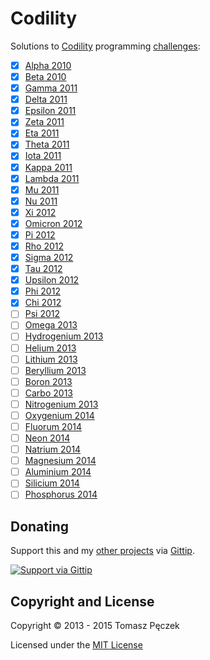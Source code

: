 Codility
========

Solutions to [Codility](http://codility.com/) programming [challenges](https://codility.com/programmers/challenges/):

- [x] [Alpha 2010](https://codility.com/programmers/challenges/alpha2010)
- [x] [Beta 2010](https://codility.com/programmers/challenges/beta2010)
- [x] [Gamma 2011](https://codility.com/programmers/challenges/gamma2011)
- [x] [Delta 2011](https://codility.com/programmers/challenges/delta2011)
- [x] [Epsilon 2011](https://codility.com/programmers/challenges/epsilon2011)
- [x] [Zeta 2011](https://codility.com/programmers/challenges/zeta2011)
- [x] [Eta 2011](https://codility.com/programmers/challenges/eta2011)
- [x] [Theta 2011](https://codility.com/programmers/challenges/theta2011)
- [x] [Iota 2011](https://codility.com/programmers/challenges/iota2011)
- [x] [Kappa 2011](https://codility.com/programmers/challenges/kappa2011)
- [x] [Lambda 2011](https://codility.com/programmers/challenges/lambda2011)
- [x] [Mu 2011](https://codility.com/programmers/challenges/mu2011)
- [x] [Nu 2011](https://codility.com/programmers/challenges/nu2011)
- [x] [Xi 2012](https://codility.com/programmers/challenges/xi2012)
- [x] [Omicron 2012](https://codility.com/programmers/challenges/omicron2012)
- [x] [Pi 2012](https://codility.com/programmers/challenges/pi2012)
- [x] [Rho 2012](https://codility.com/programmers/challenges/rho2012)
- [x] [Sigma 2012](https://codility.com/programmers/challenges/sigma2012)
- [x] [Tau 2012](https://codility.com/programmers/challenges/tau2012)
- [x] [Upsilon 2012](https://codility.com/programmers/challenges/upsilon2012)
- [x] [Phi 2012](https://codility.com/programmers/challenges/phi2012)
- [x] [Chi 2012](https://codility.com/programmers/challenges/chi2012)
- [ ] [Psi 2012](https://codility.com/programmers/challenges/psi2012)
- [ ] [Omega 2013](https://codility.com/programmers/challenges/omega2013)
- [ ] [Hydrogenium 2013](https://codility.com/programmers/challenges/hydrogenium2013)
- [ ] [Helium 2013](https://codility.com/programmers/challenges/helium2013)
- [ ] [Lithium 2013](https://codility.com/programmers/challenges/lithium2013)
- [ ] [Beryllium 2013](https://codility.com/programmers/challenges/beryllium2013)
- [ ] [Boron 2013](https://codility.com/programmers/challenges/boron2013)
- [ ] [Carbo 2013](https://codility.com/programmers/challenges/carbo2013)
- [ ] [Nitrogenium 2013](https://codility.com/programmers/challenges/nitrogenium2013)
- [ ] [Oxygenium 2014](https://codility.com/programmers/challenges/oxygenium2014)
- [ ] [Fluorum 2014](https://codility.com/programmers/challenges/fluorum2014)
- [ ] [Neon 2014](https://codility.com/programmers/challenges/neon2014)
- [ ] [Natrium 2014](https://codility.com/programmers/challenges/natrium2014)
- [ ] [Magnesium 2014](https://codility.com/programmers/challenges/magnesium2014)
- [ ] [Aluminium 2014](https://codility.com/programmers/challenges/aluminium2014)
- [ ] [Silicium 2014](https://codility.com/programmers/challenges/silicium2014)
- [ ] [Phosphorus 2014](https://codility.com/programmers/challenges/phosphorus2014)

## Donating
Support this and my [other projects](https://github.com/tpeczek/) via [Gittip](https://www.gittip.com/tpeczek/).

[![Support via Gittip](https://2.bp.blogspot.com/-hfTLKixXGvw/U-PmH5hGK4I/AAAAAAAAAf8/o94Go42VeZU/s1600/gittip.png)](https://www.gittip.com/tpeczek/)

## Copyright and License

Copyright © 2013 - 2015 Tomasz Pęczek

Licensed under the [MIT License](https://github.com/tpeczek/Codility/blob/master/LICENSE.md)
